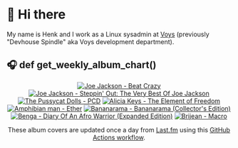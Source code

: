# 👋 Hi there

My name is Henk and I work as a Linux sysadmin at <a href="https://www.voys.co/about/">Voys</a> (previously "Devhouse Spindle" aka Voys development department).

## 🎧 def get_weekly_album_chart()
<!-- lastfm -->
<p align="center"><a href="https://www.last.fm/music/Joe+Jackson/Beat+Crazy"><img src="https://lastfm.freetls.fastly.net/i/u/64s/251915902eb320c1a9f5b75c68e13d25.jpg" title="Joe Jackson - Beat Crazy"></a> <a href="https://www.last.fm/music/Joe+Jackson/Steppin%27+Out:+The+Very+Best+Of+Joe+Jackson"><img src="https://lastfm.freetls.fastly.net/i/u/64s/695c4dd3017a4b7ab1110de44b82fff3.jpg" title="Joe Jackson - Steppin' Out: The Very Best Of Joe Jackson"></a> <a href="https://www.last.fm/music/The+Pussycat+Dolls/PCD"><img src="https://lastfm.freetls.fastly.net/i/u/64s/7c9048f891364c56a93ebe77be62dad6.png" title="The Pussycat Dolls - PCD"></a> <a href="https://www.last.fm/music/Alicia+Keys/The+Element+of+Freedom"><img src="https://lastfm.freetls.fastly.net/i/u/64s/8029671973c3f3bb0150451aa892a35c.jpg" title="Alicia Keys - The Element of Freedom"></a> <a href="https://www.last.fm/music/Amphibian+man/Ether"><img src="https://lastfm.freetls.fastly.net/i/u/64s/3ae0f080d06e7730d7f6a4df8bddb151.jpg" title="Amphibian man - Ether"></a> <a href="https://www.last.fm/music/Bananarama/Bananarama+(Collector%27s+Edition)"><img src="https://lastfm.freetls.fastly.net/i/u/64s/fdf116e80c7e4809c507d696905d77cc.jpg" title="Bananarama - Bananarama (Collector's Edition)"></a> <a href="https://www.last.fm/music/Benga/Diary+Of+An+Afro+Warrior+(Expanded+Edition)"><img src="https://lastfm.freetls.fastly.net/i/u/64s/4255dfb4e21808ddb82bde912293222b.jpg" title="Benga - Diary Of An Afro Warrior (Expanded Edition)"></a> <a href="https://www.last.fm/music/Brijean/Macro"><img src="https://lastfm.freetls.fastly.net/i/u/64s/d49cf3429608a1b96e95bc5f94f8d28a.jpg" title="Brijean - Macro"></a> </p>

<p align="center">These album covers are updated once a day from <a href="https://www.last.fm/user/hbokh">Last.fm</a> using this <a href="https://github.com/marketplace/actions/lastfm-to-markdown">GitHub Actions workflow</a>.</p>
